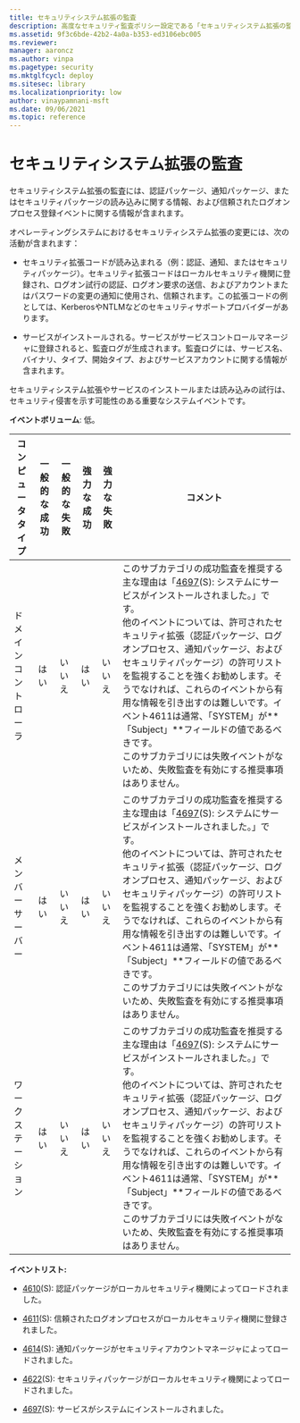```yaml
---
title: セキュリティシステム拡張の監査
description: 高度なセキュリティ監査ポリシー設定である「セキュリティシステム拡張の監査」は、セキュリティシステム拡張に関連する監査イベントが生成されるかどうかを決定します。
ms.assetid: 9f3c6bde-42b2-4a0a-b353-ed3106ebc005
ms.reviewer: 
manager: aaroncz
ms.author: vinpa
ms.pagetype: security
ms.mktglfcycl: deploy
ms.sitesec: library
ms.localizationpriority: low
author: vinaypamnani-msft
ms.date: 09/06/2021
ms.topic: reference
---
```


# セキュリティシステム拡張の監査

セキュリティシステム拡張の監査には、認証パッケージ、通知パッケージ、またはセキュリティパッケージの読み込みに関する情報、および信頼されたログオンプロセス登録イベントに関する情報が含まれます。

オペレーティングシステムにおけるセキュリティシステム拡張の変更には、次の活動が含まれます：

- セキュリティ拡張コードが読み込まれる（例：認証、通知、またはセキュリティパッケージ）。セキュリティ拡張コードはローカルセキュリティ機関に登録され、ログオン試行の認証、ログオン要求の送信、およびアカウントまたはパスワードの変更の通知に使用され、信頼されます。この拡張コードの例としては、KerberosやNTLMなどのセキュリティサポートプロバイダーがあります。

- サービスがインストールされる。サービスがサービスコントロールマネージャに登録されると、監査ログが生成されます。監査ログには、サービス名、バイナリ、タイプ、開始タイプ、およびサービスアカウントに関する情報が含まれます。

セキュリティシステム拡張やサービスのインストールまたは読み込みの試行は、セキュリティ侵害を示す可能性のある重要なシステムイベントです。

**イベントボリューム**: 低。

| コンピュータタイプ | 一般的な成功 | 一般的な失敗 | 強力な成功 | 強力な失敗 | コメント                                                                                                                                                                                                                                                                                                                                                                                                                                                                                                                                                                                                                                             |
|-------------------|-----------------|-----------------|------------------|------------------|------------------------------------------------------------------------------------------------------------------------------------------------------------------------------------------------------------------------------------------------------------------------------------------------------------------------------------------------------------------------------------------------------------------------------------------------------------------------------------------------------------------------------------------------------------------------------------------------------------------------------------------------------|
| ドメインコントローラ | はい             | いいえ              | はい              | いいえ               | このサブカテゴリの成功監査を推奨する主な理由は「[4697](event-4697.md)(S): システムにサービスがインストールされました。」です。<br>他のイベントについては、許可されたセキュリティ拡張（認証パッケージ、ログオンプロセス、通知パッケージ、およびセキュリティパッケージ）の許可リストを監視することを強くお勧めします。そうでなければ、これらのイベントから有用な情報を引き出すのは難しいです。イベント4611は通常、「SYSTEM」が**「Subject」**フィールドの値であるべきです。<br>このサブカテゴリには失敗イベントがないため、失敗監査を有効にする推奨事項はありません。 |
| メンバーサーバー     | はい             | いいえ              | はい              | いいえ               | このサブカテゴリの成功監査を推奨する主な理由は「[4697](event-4697.md)(S): システムにサービスがインストールされました。」です。<br>他のイベントについては、許可されたセキュリティ拡張（認証パッケージ、ログオンプロセス、通知パッケージ、およびセキュリティパッケージ）の許可リストを監視することを強くお勧めします。そうでなければ、これらのイベントから有用な情報を引き出すのは難しいです。イベント4611は通常、「SYSTEM」が**「Subject」**フィールドの値であるべきです。<br>このサブカテゴリには失敗イベントがないため、失敗監査を有効にする推奨事項はありません。   |
| ワークステーション       | はい             | いいえ              | はい              | いいえ               | このサブカテゴリの成功監査を推奨する主な理由は「[4697](event-4697.md)(S): システムにサービスがインストールされました。」です。<br>他のイベントについては、許可されたセキュリティ拡張（認証パッケージ、ログオンプロセス、通知パッケージ、およびセキュリティパッケージ）の許可リストを監視することを強くお勧めします。そうでなければ、これらのイベントから有用な情報を引き出すのは難しいです。イベント4611は通常、「SYSTEM」が**「Subject」**フィールドの値であるべきです。<br>このサブカテゴリには失敗イベントがないため、失敗監査を有効にする推奨事項はありません。   |

**イベントリスト:**

-   [4610](event-4610.md)(S): 認証パッケージがローカルセキュリティ機関によってロードされました。

-   [4611](event-4611.md)(S): 信頼されたログオンプロセスがローカルセキュリティ機関に登録されました。

-   [4614](event-4614.md)(S): 通知パッケージがセキュリティアカウントマネージャによってロードされました。

-   [4622](event-4622.md)(S): セキュリティパッケージがローカルセキュリティ機関によってロードされました。

-   [4697](event-4697.md)(S): サービスがシステムにインストールされました。
